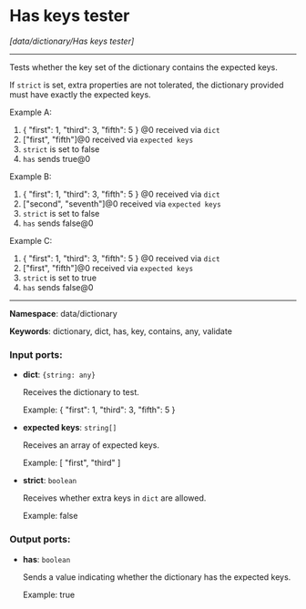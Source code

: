 # Has keys tester

_[data/dictionary/Has keys tester]_

---

Tests whether the key set of the dictionary contains the expected keys.

If `strict` is set, extra properties are not tolerated, the dictionary provided must have exactly the expected keys.

Example A:
1. { "first": 1, "third": 3, "fifth": 5 } @0 received via `dict`
2. ["first", "fifth"]@0 received via `expected keys`
3. `strict` is set to false
4. `has` sends true@0

Example B:
1. { "first": 1, "third": 3, "fifth": 5 } @0 received via `dict`
2. ["second", "seventh"]@0 received via `expected keys`
3. `strict` is set to false
4. `has` sends false@0

Example C:
1. { "first": 1, "third": 3, "fifth": 5 } @0 received via `dict`
2. ["first", "fifth"]@0 received via `expected keys`
3. `strict` is set to true
4. `has` sends false@0

---

__Namespace__: data/dictionary

__Keywords__: dictionary, dict, has, key, contains, any, validate

### Input ports:

* __dict__: ` {string: any} `

    Receives the dictionary to test.
    
    Example:
    { "first": 1, "third": 3, "fifth": 5 }


* __expected keys__: ` string[] `

    Receives an array of expected keys.
    
    Example:
    [ "first", "third" ]


* __strict__: ` boolean `

    Receives whether extra keys in `dict` are allowed.
    
    Example:
    false

### Output ports:

* __has__: ` boolean `

    Sends a value indicating whether the dictionary has the expected keys.
    
    Example:
    true
    

